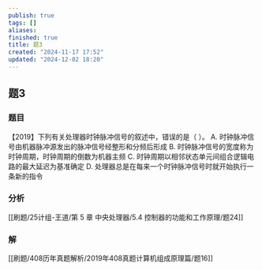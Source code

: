```yaml
---
publish: true
tags: []
aliases: 
finished: true
title: 题3
created: "2024-11-17 17:52"
updated: "2024-12-02 18:20"
---
```

## 题3
### 题目
【2019】下列有关处理器时钟脉冲信号的叙述中，错误的是（ ）。
A. 时钟脉冲信号由机器脉冲源发出的脉冲信号经整形和分频后形成
B. 时钟脉冲信号的宽度称为时钟周期，时钟周期的倒数为机器主频
C. 时钟周期以相邻状态单元间组合逻辑电路的最大延迟为基准确定
D. 处理器总是在每来一个时钟脉冲信号时就开始执行一条新的指令
### 分析
[[刷题/25计组-王道/第 5 章 中央处理器/5.4 控制器的功能和工作原理/题24]]
### 解
[[刷题/408历年真题解析/2019年408真题计算机组成原理篇/题16]]